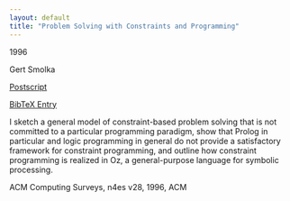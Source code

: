 ```yaml
---
layout: default
title: "Problem Solving with Constraints and Programming"
---
```



1996


Gert Smolka



[Postscript](http://www.ps.uni-sb.de/PapersOz/ProgrammingSysLab/ACM_Surveys_96.ps.gz)

[BibTeX Entry](http://www.ps.uni-sb.de/PapersOz/abstracts/ACM_Surveys_96.bib)



I sketch a general model of constraint-based problem solving that is not committed
to a particular programming paradigm, show that Prolog in particular and logic
programming in general do not provide a satisfactory framework for constraint
programming, and outline how constraint programming is realized in Oz, a 
general-purpose language for symbolic processing.




ACM Computing Surveys,  n4es v28, 1996, ACM




